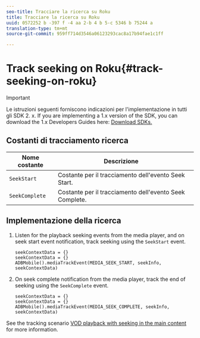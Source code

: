 ```yaml
---
seo-title: Tracciare la ricerca su Roku
title: Tracciare la ricerca su Roku
uuid: 0572252 b -397 f -4 aa 2-b 4 b 5-c 5346 b 75244 a
translation-type: tm+mt
source-git-commit: 959ff714d3546a06123293cac8a17b94fae1c1ff

---
```



# Track seeking on Roku{#track-seeking-on-roku}

>[!IMPORTANT]
>
>Le istruzioni seguenti forniscono indicazioni per l'implementazione in tutti gli SDK 2. x. If you are implementing a 1.x version of the SDK, you can download the 1.x Developers Guides here: [Download SDKs.](../../../sdk-implement/download-sdks.md)

## Costanti di tracciamento ricerca

| Nome costante | Descrizione     |
|---|---|
| `SeekStart` | Costante per il tracciamento dell'evento Seek Start. |
| `SeekComplete` | Costante per il tracciamento dell'evento Seek Complete. |

## Implementazione della ricerca

1. Listen for the playback seeking events from the media player, and on seek start event notification, track seeking using the `SeekStart` event.

   ```
   seekContextData = {}
   seekContextData = {}
   ADBMobile().mediaTrackEvent(MEDIA_SEEK_START, seekInfo, seekContextData)
   ```

1. On seek complete notification from the media player, track the end of seeking using the `SeekComplete` event.

   ```
   seekContextData = {}
   seekContextData = {}
   ADBMobile().mediaTrackEvent(MEDIA_SEEK_COMPLETE, seekInfo, seekContextData)
   ```

See the tracking scenario [VOD playback with seeking in the main content](../../../sdk-implement/tracking-scenarios/vod-seeking.md) for more information.

